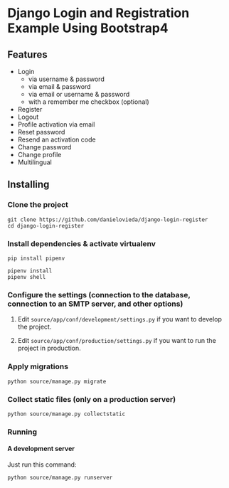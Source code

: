 # Django Login and Registration Example Using Bootstrap4

## Features

- Login
    - via username & password
    - via email & password
    - via email or username & password
    - with a remember me checkbox (optional)
- Register
- Logout
- Profile activation via email
- Reset password
- Resend an activation code
- Change password
- Change profile
- Multilingual

## Installing

### Clone the project

```
git clone https://github.com/danielovieda/django-login-register
cd django-login-register
```

### Install dependencies & activate virtualenv

```
pip install pipenv

pipenv install
pipenv shell
```

### Configure the settings (connection to the database, connection to an SMTP server, and other options)

1. Edit `source/app/conf/development/settings.py` if you want to develop the project.

2. Edit `source/app/conf/production/settings.py` if you want to run the project in production.

### Apply migrations

```
python source/manage.py migrate
```

### Collect static files (only on a production server)

```
python source/manage.py collectstatic
```

### Running

#### A development server

Just run this command:

```
python source/manage.py runserver
```
